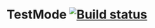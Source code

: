 # TestMode [![Build status](https://ci.appveyor.com/api/projects/status/vwtapqbbb4jcpxhl?svg=true)](https://ci.appveyor.com/project/Elena-63/testmode)